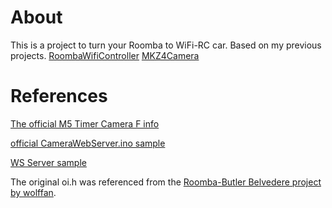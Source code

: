 # About
This is a project to turn your Roomba to WiFi-RC car. Based on my previous projects.
[RoombaWifiController](https://github.com/yuskegoto/RoombaWifiController)
[MKZ4Camera](https://github.com/cerevo/MKZ4/tree/master/custom/MKZ4Camera)

# References
[The official M5 Timer Camera F info](https://docs.m5stack.com/en/unit/timercam_f)

[official CameraWebServer.ino sample](https://github.com/espressif/arduino-esp32/tree/master/libraries/ESP32/examples/Camera/CameraWebServer)

[WS Server sample](https://docs.espressif.com/projects/esp-idf/en/latest/esp32/api-reference/protocols/esp_http_server.html#websocket-server)

The original oi.h was referenced from the [Roomba-Butler Belvedere project by wolffan](https://www.instructables.com/Belvedere-A-Butler-Robot/).